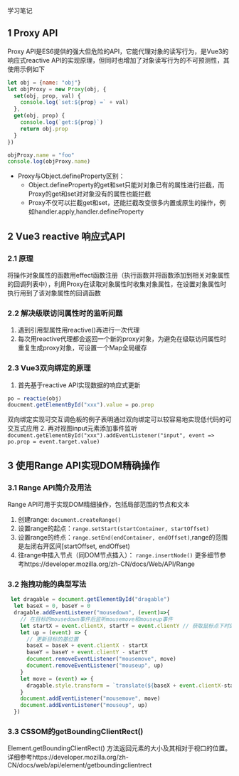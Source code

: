 学习笔记
## 1 Proxy API
Proxy API是ES6提供的强大但危险的API，它能代理对象的读写行为，是Vue3的响应式reactive API的实现原理，但同时也增加了对象读写行为的不可预测性，其使用示例如下
```js
let obj = {name: "obj"}
let objProxy = new Proxy(obj, {
  set(obj, prop, val) {
    console.log(`set:${prop} =` + val)
  },
  get(obj, prop) {
    console.log(`get:${prop}`)
    return obj.prop
  }
})

objProxy.name = "foo" 
console.log(objProxy.name)
```

- Proxy与Object.defineProperty区别：
  - Object.defineProperty的get和set只能对对象已有的属性进行拦截，而Proxy的get和set对对象没有的属性也能拦截
  - Proxy不仅可以拦截get和set，还能拦截改变很多内置或原生的操作，例如handler.apply,handler.defineProperty
## 2 Vue3 reactive 响应式API
### 2.1 原理
将操作对象属性的函数用effect函数注册（执行函数并将函数添加到相关对象属性的回调列表中），利用Proxy在读取对象属性时收集对象属性，在设置对象属性时执行用到了该对象属性的回调函数
### 2.2 解决级联访问属性时的监听问题
1. 遇到引用型属性用reactive()再进行一次代理
2. 每次用reactive代理都会返回一个新的proxy对象，为避免在级联访问属性时重复生成proxy对象，可设置一个Map全局缓存
### 2.3 Vue3双向绑定的原理
1. 首先基于reactive API实现数据的响应式更新
```js
po = reactie(obj)
doucment.getElementById("xxx").value = po.prop
```
双向绑定实现可交互调色板的例子表明通过双向绑定可以较容易地实现低代码的可交互式应用
2. 再对视图input元素添加事件监听
`document.getElementById("xxx").addEventListener("input", event => po.prop = event.target.value)`
## 3 使用Range API实现DOM精确操作
### 3.1 Range API简介及用法
Range API可用于实现DOM精细操作，包括局部范围的节点和文本
1. 创建range: `document.createRange()`
2. 设置range的起点：`range.setStart(startContainer, startOffset)`
3. 设置range的终点：`range.setEnd(endContainer, endOffset)`,range的范围是左闭右开区间[startOffset, endOffset)
4. 往range中插入节点（同DOM节点插入）： `range.insertNode()`
更多细节参考https://developer.mozilla.org/zh-CN/docs/Web/API/Range
### 3.2 拖拽功能的典型写法
```js
 let dragable = document.getElementById("dragable")
  let baseX = 0, baseY = 0
  dragable.addEventListener("mousedown", (event)=>{
    // 在目标的mousedown事件后监听mousemove和mouseup事件
    let startX = event.clientX, startY = event.clientY // 获取鼠标点下时的位置
    let up = (event) => {
      // 更新目标的基位置
      baseX = baseX + event.clientX - startX 
      baseY = baseY + event.clientY - startY
      document.removeEventListener("mousemove", move)
      document.removeEventListener("mouseup", up)      
    }
    let move = (event) => {
      dragable.style.transform = `translate(${baseX + event.clientX-startX}px, ${baseY + event.clientY-startY}px)`
    }
    document.addEventListener("mousemove", move)
    document.addEventListener("mouseup", up)
  })
```
### 3.3 CSSOM的getBoundingClientRect()
Element.getBoundingClientRect() 方法返回元素的大小及其相对于视口的位置。详细参考https://developer.mozilla.org/zh-CN/docs/web/api/element/getboundingclientrect